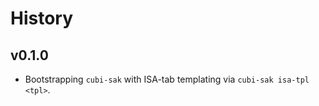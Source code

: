 # History

## v0.1.0

- Bootstrapping `cubi-sak` with ISA-tab templating via `cubi-sak isa-tpl <tpl>`.
